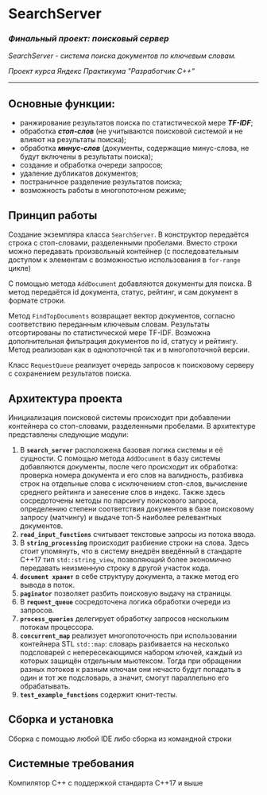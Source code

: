 # __SearchServer__
### __*Финальный проект: поисковый сервер*__
  *SearchServer - система поиска документов по ключевым словам.*

  *Проект курса Яндекс Практикума "Разработчик С++"*

---
## Основные функции:
- ранжирование результатов поиска по статистической мере __*TF-IDF*__;
- обработка __*стоп-слов*__ (не учитываются поисковой системой и не влияют на результаты поиска);
- обработка __*минус-слов*__ (документы, содержащие минус-слова, не будут включены в результаты поиска);
- создание и обработка очереди запросов;
- удаление дубликатов документов;
- постраничное разделение результатов поиска;
- возможность работы в многопоточном режиме;

## Принцип работы
Создание экземпляра класса ```SearchServer```. В конструктор передаётся строка с стоп-словами, разделенными пробелами. Вместо строки можно передавать произвольный контейнер (с последовательным доступом к элементам с возможностью использования в ```for-range``` цикле)

С помощью метода ```AddDocument``` добавляются документы для поиска. В метод передаётся id документа, статус, рейтинг, и сам документ в формате строки.

Метод ```FindTopDocuments``` возвращает вектор документов, согласно соответствию переданным ключевым словам. Результаты отсортированы по статистической мере TF-IDF. Возможна дополнительная фильтрация документов по id, статусу и рейтингу. Метод реализован как в однопоточной так и в многопоточной версии.

Класс ```RequestQueue``` реализует очередь запросов к поисковому серверу с сохранением результатов поиска.

## Архитектура проекта
Инициализация поисковой системы происходит при добавлении контейнера со стоп-словами, разделенными пробелами. В архитектуре представлены следующие модули:
1. В __```search_server```__ расположена базовая логика системы и её сущности. С помощью метода ```AddDocument``` в базу системы добавляются документы, после чего происходит их обработка: проверка номера документа и его слов на валидность, разбивка строк на отдельные слова с исключением стоп-слов, вычисление среднего рейтинга и занесение слов в индекс. Также здесь сосредоточены методы по парсингу поискового запроса, определению степени соответствия документов в базе поисковому запросу (матчингу) и выдаче топ-5 наиболее релевантных документов.
2. __```read_input_functions```__ считывает текстовые запросы из потока ввода.
3. В __```string_processing```__ происходит разбиение строки на слова. Здесь стоит упомянуть, что в систему внедрён введённый в стандарте C++17 тип ```std::string_view```, позволяющий более экономично передавать неизменную строку в другой участок кода.
4. __```document хранит```__ в себе структуру документа, а также метод его вывода в поток.
5. __```paginator```__ позволяет разбить поисковую выдачу на страницы.
6. В __```request_queue```__ сосредоточена логика обработки очереди из запросов.
7. __```process_queries```__ делегирует обработку запросов нескольким потокам процессора.
8. __```concurrent_map```__ реализует многопоточность при использовании контейнера STL ```std::map```: словарь разбивается на несколько подсловарей с непересекающимся набором ключей, каждый из которых защищён отдельным мьютексом. Тогда при обращении разных потоков к разным ключам они нечасто будут попадать в один и тот же подсловарь, а значит, смогут параллельно его обрабатывать.
9. __```test_example_functions```__ содержит юнит-тесты.

## Сборка и установка
Сборка с помощью любой IDE либо сборка из командной строки

## Системные требования
Компилятор С++ с поддержкой стандарта C++17 и выше
